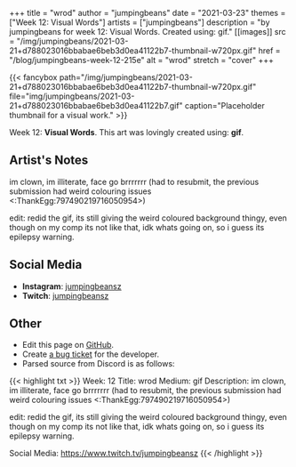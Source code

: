 +++
title =       "wrod"
author =      "jumpingbeans"
date =        "2021-03-23"
themes =      ["Week 12: Visual Words"]
artists =     ["jumpingbeans"]
description = "by jumpingbeans for week 12: Visual Words. Created using: gif."
[[images]]
              src = "/img/jumpingbeans/2021-03-21+d788023016bbabae6beb3d0ea41122b7-thumbnail-w720px.gif"
              href = "/blog/jumpingbeans-week-12-215e"
              alt = "wrod"
              stretch = "cover"
+++


{{< fancybox path="/img/jumpingbeans/2021-03-21+d788023016bbabae6beb3d0ea41122b7-thumbnail-w720px.gif" file="img/jumpingbeans/2021-03-21+d788023016bbabae6beb3d0ea41122b7.gif" caption="Placeholder thumbnail for a visual work." >}}


Week 12: **Visual Words**. This art was lovingly created using: **gif**.

## Artist's Notes

im clown, im illiterate, face go brrrrrrr (had to resubmit, the previous submission had weird colouring issues <:ThankEgg:797490219716050954>)

edit: redid the gif, its still giving the weird coloured background thingy, even though on my comp its not like that, idk whats going on, so i guess its epilepsy warning.

## Social Media

- **Instagram**: <a href='https://instagram.com/jumpingbeansz' target='_blank'>jumpingbeansz</a>
- **Twitch**: <a href='https://twitch.tv/jumpingbeansz' target='_blank'>jumpingbeansz</a>

## Other

- Edit this page on [GitHub](https://github.com/teaminkling/web-refresh/edit/main/content/blog/jumpingbeans-week-12-215e.md).
- Create [a bug ticket](https://github.com/teaminkling/web-refresh/issues/new?assignees=&labels=bug&template=problem-report.md&title=) for the developer.
- Parsed source from Discord is as follows:

{{< highlight txt >}}
Week: 12
Title: wrod
Medium: gif
Description: im clown, im illiterate, face go brrrrrrr (had to resubmit, the previous submission had weird colouring issues <:ThankEgg:797490219716050954>)

edit: redid the gif, its still giving the weird coloured background thingy, even though on my comp its not like that, idk whats going on, so i guess its epilepsy warning. 

Social Media: https://www.twitch.tv/jumpingbeansz
{{< /highlight >}}